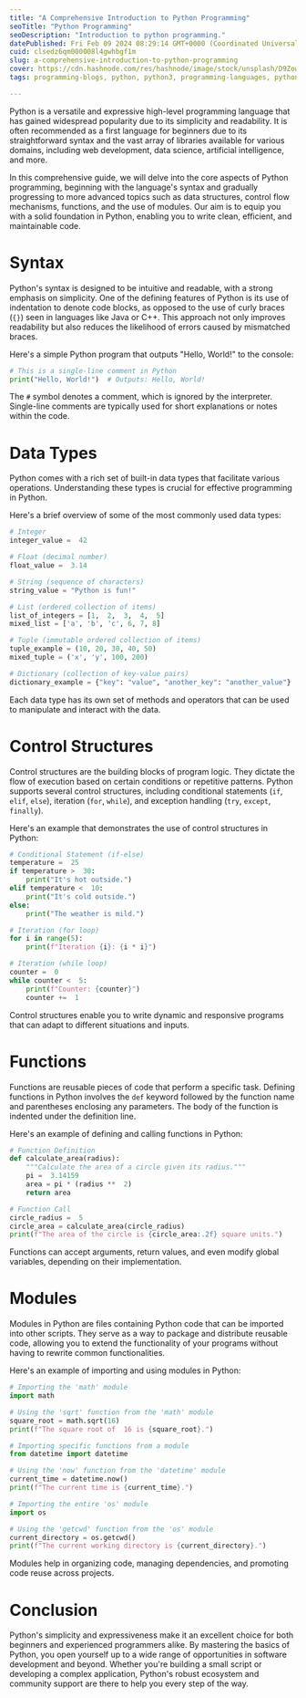 ```yaml
---
title: "A Comprehensive Introduction to Python Programming"
seoTitle: "Python Programming"
seoDescription: "Introduction to python programming."
datePublished: Fri Feb 09 2024 08:29:14 GMT+0000 (Coordinated Universal Time)
cuid: clsedz6qm000008l4gwhbgf1m
slug: a-comprehensive-introduction-to-python-programming
cover: https://cdn.hashnode.com/res/hashnode/image/stock/unsplash/D9Zow2REm8U/upload/fe40534199f6448d209ee7a68df93245.jpeg
tags: programming-blogs, python, python3, programming-languages, python-beginner

---
```


Python is a versatile and expressive high-level programming language that has gained widespread popularity due to its simplicity and readability. It is often recommended as a first language for beginners due to its straightforward syntax and the vast array of libraries available for various domains, including web development, data science, artificial intelligence, and more.

In this comprehensive guide, we will delve into the core aspects of Python programming, beginning with the language's syntax and gradually progressing to more advanced topics such as data structures, control flow mechanisms, functions, and the use of modules. Our aim is to equip you with a solid foundation in Python, enabling you to write clean, efficient, and maintainable code.

# **Syntax**

Python's syntax is designed to be intuitive and readable, with a strong emphasis on simplicity. One of the defining features of Python is its use of indentation to denote code blocks, as opposed to the use of curly braces (`{}`) seen in languages like Java or C++. This approach not only improves readability but also reduces the likelihood of errors caused by mismatched braces.

Here's a simple Python program that outputs "Hello, World!" to the console:

```python
# This is a single-line comment in Python
print("Hello, World!")  # Outputs: Hello, World!
```

The `#` symbol denotes a comment, which is ignored by the interpreter. Single-line comments are typically used for short explanations or notes within the code.

# **Data Types**

Python comes with a rich set of built-in data types that facilitate various operations. Understanding these types is crucial for effective programming in Python.

Here's a brief overview of some of the most commonly used data types:

```python
# Integer
integer_value =  42

# Float (decimal number)
float_value =  3.14

# String (sequence of characters)
string_value = "Python is fun!"

# List (ordered collection of items)
list_of_integers = [1,  2,  3,  4,  5]
mixed_list = ['a', 'b', 'c', 6, 7, 8]

# Tuple (immutable ordered collection of items)
tuple_example = (10, 20, 30, 40, 50)
mixed_tuple = ('x', 'y', 100, 200)

# Dictionary (collection of key-value pairs)
dictionary_example = {"key": "value", "another_key": "another_value"}
```

Each data type has its own set of methods and operators that can be used to manipulate and interact with the data.

# **Control Structures**

Control structures are the building blocks of program logic. They dictate the flow of execution based on certain conditions or repetitive patterns. Python supports several control structures, including conditional statements (`if`, `elif`, `else`), iteration (`for`, `while`), and exception handling (`try`, `except`, `finally`).

Here's an example that demonstrates the use of control structures in Python:

```python
# Conditional Statement (if-else)
temperature =  25
if temperature >  30:
    print("It's hot outside.")
elif temperature <  10:
    print("It's cold outside.")
else:
    print("The weather is mild.")

# Iteration (for loop)
for i in range(5):
    print(f"Iteration {i}: {i * i}")

# Iteration (while loop)
counter =  0
while counter <  5:
    print(f"Counter: {counter}")
    counter +=  1
```

Control structures enable you to write dynamic and responsive programs that can adapt to different situations and inputs.

# **Functions**

Functions are reusable pieces of code that perform a specific task. Defining functions in Python involves the `def` keyword followed by the function name and parentheses enclosing any parameters. The body of the function is indented under the definition line.

Here's an example of defining and calling functions in Python:

```python
# Function Definition
def calculate_area(radius):
    """Calculate the area of a circle given its radius."""
    pi =  3.14159
    area = pi * (radius **  2)
    return area

# Function Call
circle_radius =  5
circle_area = calculate_area(circle_radius)
print(f"The area of the circle is {circle_area:.2f} square units.")
```

Functions can accept arguments, return values, and even modify global variables, depending on their implementation.

# **Modules**

Modules in Python are files containing Python code that can be imported into other scripts. They serve as a way to package and distribute reusable code, allowing you to extend the functionality of your programs without having to rewrite common functionalities.

Here's an example of importing and using modules in Python:

```python
# Importing the 'math' module
import math

# Using the 'sqrt' function from the 'math' module
square_root = math.sqrt(16)
print(f"The square root of  16 is {square_root}.")

# Importing specific functions from a module
from datetime import datetime

# Using the 'now' function from the 'datetime' module
current_time = datetime.now()
print(f"The current time is {current_time}.")

# Importing the entire 'os' module
import os

# Using the 'getcwd' function from the 'os' module
current_directory = os.getcwd()
print(f"The current working directory is {current_directory}.")
```

Modules help in organizing code, managing dependencies, and promoting code reuse across projects.

# **Conclusion**

Python's simplicity and expressiveness make it an excellent choice for both beginners and experienced programmers alike. By mastering the basics of Python, you open yourself up to a wide range of opportunities in software development and beyond. Whether you're building a small script or developing a complex application, Python's robust ecosystem and community support are there to help you every step of the way.